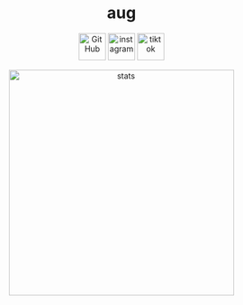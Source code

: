 <h1 align="center">aug</a></h1>

<p align="center">
  <a href="https://github.com/unionists">
    <picture>
      <source media="(prefers-color-scheme: dark)" srcset="https://cdn.simpleicons.org/github/white">  
      <img alt="GitHub" title="GitHub" height="48" width="48" src="https://cdn.simpleicons.org/github"></picture></a>
  <a href="https://www.instagram.com/03ur">
    <picture>
      <source media="(prefers-color-scheme: dark)" srcset="https://cdn.simpleicons.org/instagram/white">
      <img alt="instagram" title="instagram" height="48" width="48" src="https://cdn.simpleicons.org/instagram"></picture></a>
  <a href="https://tiktok.com/@immo">
    <img alt="tiktok" title="tiktok" height="48" width="48" src="https://cdn.simpleicons.org/tiktok/white"></a>
</p>

<p align="center">
  <a href="https://github-readme-stats.vercel.app/api?username=commended&show_icons=true&count_private=true&theme=default">
    <picture>
      <source media="https://github-readme-stats.vercel.app/api?username=commended&show_icons=true&count_private=true&theme=default">
      <img alt="stats" title="stats" height="400" width="400" src="https://github-readme-stats.vercel.app/api?username=commended&show_icons=true&count_private=true&theme=default">
    </picture></a>
</p> 

